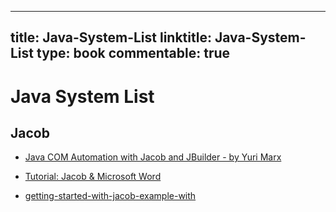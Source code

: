 
---
title: Java-System-List
linktitle: Java-System-List
type: book
commentable: true
---

# Java System List

## Jacob

- [Java COM Automation with Jacob and JBuilder - by Yuri Marx](http://edn.embarcadero.com/article/33305)

- [Tutorial: Jacob & Microsoft Word](http://www.land-of-kain.de/docs/jacob/)

- [getting-started-with-jacob-example-with](http://www.javaquery.com/2013/12/getting-started-with-jacob-example-with.html)

    